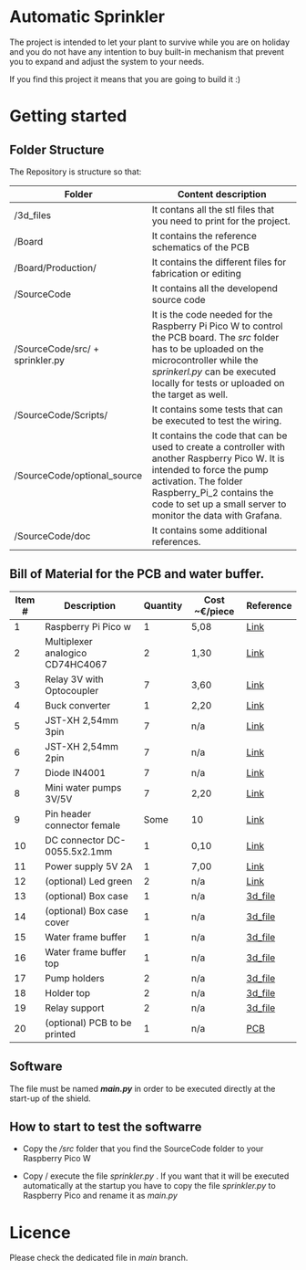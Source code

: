 # Automatic Sprinkler
The project is intended to let your plant to survive while you are on holiday and you do not have any intention to buy built-in mechanism that prevent you to expand and adjust the system to your needs.

If you find this project it means that you are going to build it :)

# Getting started

## Folder Structure

The Repository is structure so that:

|Folder|Content description|
|-|-|
|/3d_files|It contans all the stl files that you need to print for the project.|
|/Board|It contains the reference schematics of the PCB|
|/Board/Production/|It contains the different files for fabrication or editing|
|/SourceCode|It contains all the developend source code|
|/SourceCode/src/ + sprinkler.py|It is the code needed for the Raspberry Pi Pico W to control the PCB board. The *src* folder has to be uploaded on the microcontroller while the *sprinkerl.py* can be executed locally for tests or uploaded on the target as well.|
|/SourceCode/Scripts/|It contains some tests that can be executed to test the wiring.|
|/SourceCode/optional_source|It contains the code that can be used to create a controller with another Raspberry Pico W. It is intended to force the pump activation. The folder Raspberry_Pi_2 contains the code to set up a small server to monitor the data with Grafana.|
|/SourceCode/doc|It contains some additional references.|

## Bill of Material for the PCB and water buffer.

|Item #|Description|Quantity|Cost ~€/piece|Reference|
|-|-|-|-|-|
|1|Raspberry Pi Pico w|1|5,08|[Link](https://www.kubii.com/it/le-schede-raspberry-pi/3205-raspberry-pi-pico-w-h-wh-3272496311589.html#/477-version_pico-pico?src=raspberrypi)|
|2|Multiplexer analogico CD74HC4067|2|1,30|[Link](https://www.amazon.it/gp/product/B09B4213T3/ref=ox_sc_act_title_1?smid=A2ETWJBO4PH7XN&psc=1)|
|3|Relay 3V with Optocoupler|7|3,60|[Link](https://www.amazon.it/gp/product/B07PLQNSW2/ref=ppx_yo_dt_b_search_asin_title?ie=UTF8&psc=1)|
|4|Buck converter|1|2,20|[Link](https://www.amazon.it/gp/product/B0B4S3T48P/ref=ewc_pr_img_1?smid=A1RRESHOTNJOS4&psc=1)|
|5|JST-XH 2,54mm 3pin|7|n/a|[Link](https://www.amazon.it/gp/product/B07RP6876C/ref=ppx_yo_dt_b_search_asin_title?ie=UTF8&psc=1)|
|6|JST-XH 2,54mm 2pin|7|n/a|[Link](https://www.amazon.it/gp/product/B07RP6876C/ref=ppx_yo_dt_b_search_asin_title?ie=UTF8&psc=1)|
|7|Diode IN4001|7|n/a|[Link](https://www.amazon.it/gp/product/B07Q8RPBVY/ref=ppx_yo_dt_b_search_asin_title?ie=UTF8&psc=1)|
|8|Mini water pumps 3V/5V|7|2,20|[Link](https://www.amazon.it/dp/B09Z28NFT3?psc=1&ref=ppx_yo2ov_dt_b_product_details)|
|9|Pin header connector female|Some|10|[Link](https://www.amazon.it/Headers-Breakaway-Connector-Prototype-intestazione/dp/B07CC4V9ZY/ref=sr_1_1?keywords=2%2C54+female&qid=1690740762&sr=8-1)|
|10|DC connector DC-0055.5x2.1mm|1|0,10|[Link](https://it.aliexpress.com/item/1005001688314286.html?spm=a2g0o.order_list.order_list_main.12.12bd3696ZkNGgU&gatewayAdapt=glo2ita)|
|11|Power supply 5V 2A|1|7,00|[Link](https://www.amazon.it/gp/product/B09DSWL12H/ref=ewc_pr_img_1?smid=A1LPCHZ6DX1HO3&psc=1)|
|12|(optional) Led green|2|n/a|[Link](https://www.amazon.it/gp/product/B07DPJ23YT/ref=ewc_pr_img_1?smid=A3BZ3PT9ZR43MC&psc=1)|
|13|(optional) Box case|1|n/a|[3d_file](3d_files/case_half1.STL)|
|14|(optional) Box case cover|1|n/a|[3d_file](3d_files/case_half2.STL)|
|15|Water frame buffer|1|n/a|[3d_file](3d_files/frame_buffer.STL)|
|16|Water frame buffer top|1|n/a|[3d_file](3d_files/frame_buffer_top.STL)|
|17|Pump holders|2|n/a|[3d_file](3d_files/pump_buffer.STL)|
|18|Holder top|2|n/a|[3d_file](3d_files/holder_top.STL)|
|19|Relay support|2|n/a|[3d_file](3d_files/support_relay.STL)|
|20|(optional) PCB to be printed|1|n/a|[PCB](Board/Schematic_Automatic_Sprinkler_2023-07-30.pdf)|


## Software

The file must be named ***main.py*** in order to be executed directly at the start-up of the shield.

## How to start to test the softwarre

* Copy the */src* folder that you find the SourceCode folder to your Raspberry Pico W

* Copy / execute the file *sprinkler.py* . If you want that it will be executed automatically at the startup you have to copy the file *sprinkler.py* to Raspberry Pico and rename it as *main.py*

# Licence

Please check the dedicated file in *main* branch.